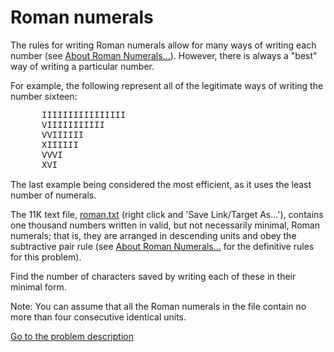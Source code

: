 Roman numerals
==============

<p>The rules for writing Roman numerals allow for many ways of writing each number (see <a href="about=roman_numerals">About Roman Numerals...</a>). However, there is always a &quot;best&quot; way of writing a particular number.</p>
<p>For example, the following represent all of the legitimate ways of writing the number sixteen:</p>
<p style="margin-left:50px;font-family:courier new,monospace;">IIIIIIIIIIIIIIII<br />
VIIIIIIIIIII<br />
VVIIIIII<br />
XIIIIII<br />
VVVI<br />
XVI</p>
<p>The last example being considered the most efficient, as it uses the least number of numerals.</p>
<p>The 11K text file, <a href="project/roman.txt">roman.txt</a> (right click and 'Save Link/Target As...'), contains one thousand numbers written in valid, but not necessarily minimal, Roman numerals; that is, they are arranged in descending units and obey the subtractive pair rule (see <a href="about=roman_numerals">About Roman Numerals...</a> for the definitive rules for this problem).</p>
<p>Find the number of characters saved by writing each of these in their minimal form.</p>
<p class="info">Note: You can assume that all the Roman numerals in the file contain no more than four consecutive identical units.</p>



[Go to the problem description](http://projecteuler.net/problem=89)
